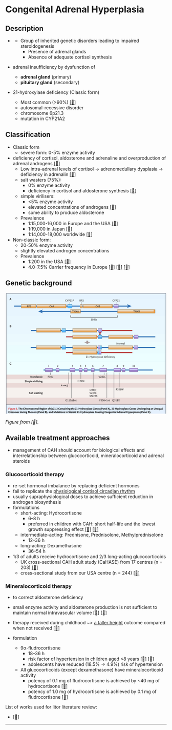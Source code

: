 # Congenital Adrenal Hyperplasia

## Description

* * Group of inherited genetic disorders leading to impaired steroidogenesis
    * Presence of adrenal glands 
    * Absence of adequate cortisol synthesis
* adrenal insufficiency by dysfunction of 
    * **adrenal gland** (primary) 
    * **pituitary gland** (secondary)

* 21-hydroxylase deficiency (Classic form) 
    * Most common (>90%) [[📖]](https://doi.org/10.1210/jc.2018-01865 "Speiser, 2018")
    * autosomal-recessive disorder
    * chromosome 6p21.3
    * mutation in CYP21A2

## Classification 
* Classic form 
    * severe form: 0-5% enzyme activity
* deficiency of cortisol, aldosterone and adrenaline and overproduction of adrenal androgens [[📖]](https://doi.org/10.1210/endrev/bnab016 "Claahsen-van der Grinten, 2021")
    * Low intra-adrenal levels of cortisol -> adrenomedullary dysplasia -> deficiency in adrenalin [[📖]](https://doi.org/10.1056/nejm200011093431903 "Merke, 2000")
    * salt wasters (75%):  
        * 0% enzyme activity
        * deficiency in cortisol and aldosterone synthesis [[📖]](https://doi.org/10.1210/edrv.21.3.0398 "White, 2000")
    * simple virilisers: 
        * <5% enzyme activity
        * elevated concentrations of androgens [[📖]](https://doi.org/10.1210/jc.2018-01865 "Speiser, 2018")
        * some ability to produce aldosterone 
    * Prevalence
        * 1:15,000-16,000 in Europe and the USA [[📖]](https://doi.org/10.1530/eje.0.151u071 "van der Kamp, 2004")
        * 1:19,000 in Japan [[📖]](https://doi.org/10.1530/eje.0.151u071 "van der Kamp, 2004")
        * 1:14,000-18,000 worldwide [[📖]](https://doi.org/10.1210/endrev/bnab016 "Claahsen-van der Grinten, 2021")
* Non-classic form: 
    * 20-50% enzyme activity
    * slightly elevated androgen concentrations
    * Prevalence
        * 1:200 in the USA [[📖]](https://doi.org/10.1038/gim.2017.46 "Hannah-Shmoun, 2017")
        * 4.0–7.5% Carrier frequency in Europe [[📖]](https://doi.org/10.1157/13080213 "Ezquieta, 2005") [[📖]](https://doi.org/10.1111/cge.12153 "Phedonos, 2013") [[📖]](https://doi.org/10.1210/jc.2004-1728 "Baumgartner-Parzer, 2004")


## Genetic background 

![CAH Mutations](./screenshots/CAH_mutations.png)

*Figure from [[📖]](https://doi.org/10.1210/jc.2018-01865 "Speiser, 2018").*

## Available treatment approaches
*  management of CAH should account for biological effects and interrelationship between glucocorticoid, mineralocorticoid and adrenal steroids
### Glucocorticoid therapy
* re-set hormonal imbalance by replacing deficient hormones
* fail to replicate the <u>physiological cortisol circadian rhythm</u>
* usually supraphysiological doses to achieve sufficient reduction in androgen biosynthesis
* formulations
    * short-acting: Hydrocortisone
        * 6–8 h 
        * preferred in children with CAH: short half-life and the lowest growth suppressing effect [[📖]](https://doi.org/10.1210/jc.2018-01865 "Speiser, 2018") [[📖]](https://doi.org/10.1210/jc.2006-2109 "Bonfig, 2007")
    * intermediate-acting: Prednisone, Prednisolone, Methylprednisolone
        * 12–36 h 
    * long-acting: Dexamethasone
        * 36–54 h 
* 1/3 of adults receive hydrocortisone and 2/3 long-acting glucocorticoids
    * UK cross-sectional CAH adult study (CaHASE) from 17 centres (n = 203) [[📖]](https://doi.org/10.1210/jc.2010-0917 "Artl, 2010")
    * cross-sectional study from our USA centre (n = 244) [[📖]](https://doi.org/10.1210/jc.2012-2102 "Finkielstain, 2012")


### Mineralocorticoid therapy
* to correct aldosterone deficiency
* small enzyme activity and aldosterone production is not sufficient to maintain normal intravascular volume [[📖]](https://doi.org/10.1515/jpem.2001.14.9.1649 "Frisch, 2001") [[📖]](https://doi.org/10.1210/jc.2006-0964 "Nimkarn, 2006")
* therapy received during childhood ~> <u>a taller height</u> outcome compared when not received [[📖]](https://doi.org/10.1210/jc.2009-2616 "Muthusamy, 2010")

* formulation
    * 9α-fludrocortisone
        * 18–36 h
        * risk factor of hypertension in children aged <8 years [[📖]](https://doi.org/10.1093/ajh/hpv087 "Bonfig, 2015") [[📖]](https://doi.org/10.1210/clinem/dgab133 "Torky, 2021")
        * adolescents have reduced (18.5% -> 4.9%) risk of hypertension 
    * All glucocorticoids (except dexamethasone) have mineralocorticoid activity
        * potency of 0.1 mg of fludrocortisone is achieved by ~40 mg of hydrocortisone [[📖]](https://doi.org/10.7326/0003-4819-43-5-979 "Thorn, 1955")
        * potency of 1.0 mg of hydrocortisone is achieved by 0.1 mg of fludrocortisone [[📖]](https://doi.org/10.1186/1710-1492-9-30 "Liu, 2013")


List of works used for litor literature review:
- [[📖]](https://doi.org/10.1038/ "Mallappa, 2022")

---


